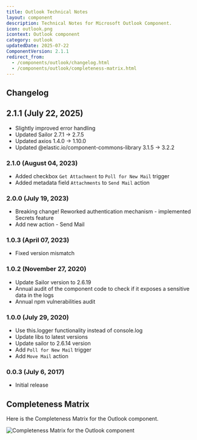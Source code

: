 ```yaml
---
title: Outlook Technical Notes
layout: component
description: Technical Notes for Microsoft Outlook Component.
icon: outlook.png
icontext: Outlook component
category: outlook
updatedDate: 2025-07-22
ComponentVersion: 2.1.1
redirect_from:
  - /components/outlook/changelog.html
  - /components/outlook/completeness-matrix.html
---
```


## Changelog

## 2.1.1 (July 22, 2025)

* Slightly improved error handling
* Updated Sailor 2.7.1 -> 2.7.5
* Updated axios 1.4.0 -> 1.10.0
* Updated @elastic.io/component-commons-library 3.1.5 -> 3.2.2

### 2.1.0 (August 04, 2023)

* Added checkbox `Get Attachment` to `Poll for New Mail` trigger
* Added metadata field `Attachments` to `Send Mail` action

### 2.0.0 (July 19, 2023)

* Breaking change! Reworked authentication mechanism - implemented Secrets feature
* Add new action - Send Mail

### 1.0.3 (April 07, 2023)

* Fixed version mismatch

### 1.0.2 (November 27, 2020)

* Update Sailor version to 2.6.19
* Annual audit of the component code to check if it exposes a sensitive data in the logs
* Annual npm vulnerabilities audit

### 1.0.0 (July 29, 2020)

* Use this.logger functionality instead of console.log
* Update libs to latest versions
* Update sailor to 2.6.14 version
* Add `Poll for New Mail` trigger
* Add `Move Mail` action

### 0.0.3 (July 6, 2017)

* Initial release

## Completeness Matrix

Here is the Completeness Matrix for the Outlook component.

![Completeness Matrix for the Outlook component](https://user-images.githubusercontent.com/16806832/88404425-8a95f400-cdd6-11ea-8712-127d526efbf9.png)
